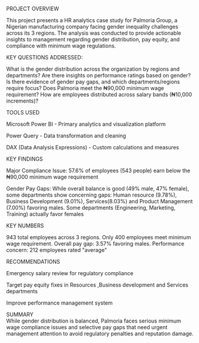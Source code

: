 PROJECT OVERVIEW

This project presents a HR analytics case study for Palmoria Group, a Nigerian manufacturing company facing gender inequality challenges across its 3 regions. The analysis was conducted to provide actionable insights to management regarding gender distribution, pay equity, and compliance with minimum wage regulations.

KEY QUESTIONS ADDRESSED:

What is the gender distribution across the organization by regions and departments?
Are there insights on performance ratings based on gender?
Is there evidence of gender pay gaps, and which departments/regions require focus?
Does Palmoria meet the ₦90,000 minimum wage requirement?
How are employees distributed across salary bands (₦10,000 increments)?

TOOLS USED

Microsoft Power BI - Primary analytics and visualization platform

Power Query - Data transformation and cleaning

DAX (Data Analysis Expressions) - Custom calculations and measures

KEY FINDINGS

Major Compliance Issue: 57.6% of employees (543 people) earn below the ₦90,000 minimum wage requirement 

Gender Pay Gaps: While overall balance is good (49% male, 47% female), some departments show concerning gaps: Human resource (9.78%), Business Development (9.01%), Services(8.03%) and Product Management (7.00%) favoring males. Some departments (Engineering, Marketing, Training) actually favor females

KEY NUMBERS

943 total employees across 3 regions.
Only 400 employees meet minimum wage requirement.
Overall pay gap: 3.57% favoring males.
Performance concern: 212 employees rated "average"

RECOMMENDATIONS 

Emergency salary review for regulatory compliance

Target pay equity fixes in Resources ,Business development and Services departments

Improve performance management system

SUMMARY  
While gender distribution is balanced, Palmoria faces serious minimum wage compliance issues and selective pay gaps that need urgent management attention to avoid regulatory penalties and reputation damage.
